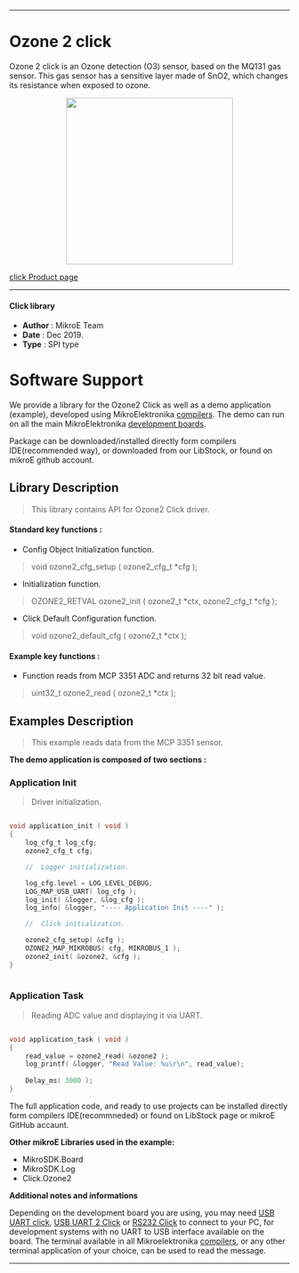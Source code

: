 
---
# Ozone 2 click

Ozone 2 click is an Ozone detection (O3) sensor, based on the MQ131 gas sensor. This gas sensor has a sensitive layer made of SnO2, which changes its resistance when exposed to ozone.

<p align="center">
  <img src="https://download.mikroe.com/images/click_for_ide/ozone2_click.png" height=300px>
</p>

[click Product page](https://www.mikroe.com/ozone-2-click)

---


#### Click library 

- **Author**        : MikroE Team
- **Date**          : Dec 2019.
- **Type**          : SPI type


# Software Support

We provide a library for the Ozone2 Click 
as well as a demo application (example), developed using MikroElektronika 
[compilers](https://shop.mikroe.com/compilers). 
The demo can run on all the main MikroElektronika [development boards](https://shop.mikroe.com/development-boards).

Package can be downloaded/installed directly form compilers IDE(recommended way), or downloaded from our LibStock, or found on mikroE github account. 

## Library Description

> This library contains API for Ozone2 Click driver.

#### Standard key functions :

- Config Object Initialization function.
> void ozone2_cfg_setup ( ozone2_cfg_t *cfg ); 
 
- Initialization function.
> OZONE2_RETVAL ozone2_init ( ozone2_t *ctx, ozone2_cfg_t *cfg );

- Click Default Configuration function.
> void ozone2_default_cfg ( ozone2_t *ctx );


#### Example key functions :

- Function reads from MCP 3351 ADC and returns 32 bit read value.
> uint32_t ozone2_read ( ozone2_t *ctx );
 
## Examples Description

> This example reads data from the MCP 3351 sensor.

**The demo application is composed of two sections :**

### Application Init 

> Driver initialization.

```c

void application_init ( void )
{
    log_cfg_t log_cfg;
    ozone2_cfg_t cfg;

    //  Logger initialization.

    log_cfg.level = LOG_LEVEL_DEBUG;
    LOG_MAP_USB_UART( log_cfg );
    log_init( &logger, &log_cfg );
    log_info( &logger, "---- Application Init ----" );

    //  Click initialization.

    ozone2_cfg_setup( &cfg );
    OZONE2_MAP_MIKROBUS( cfg, MIKROBUS_1 );
    ozone2_init( &ozone2, &cfg );
}
  
```

### Application Task

> Reading ADC value and displaying it via UART.

```c

void application_task ( void )
{
    read_value = ozone2_read( &ozone2 );
    log_printf( &logger, "Read Value: %u\r\n", read_value);
    
    Delay_ms( 3000 );
}

```

The full application code, and ready to use projects can be  installed directly form compilers IDE(recommneded) or found on LibStock page or mikroE GitHub accaunt.

**Other mikroE Libraries used in the example:** 

- MikroSDK.Board
- MikroSDK.Log
- Click.Ozone2

**Additional notes and informations**

Depending on the development board you are using, you may need 
[USB UART click](https://shop.mikroe.com/usb-uart-click), 
[USB UART 2 Click](https://shop.mikroe.com/usb-uart-2-click) or 
[RS232 Click](https://shop.mikroe.com/rs232-click) to connect to your PC, for 
development systems with no UART to USB interface available on the board. The 
terminal available in all Mikroelektronika 
[compilers](https://shop.mikroe.com/compilers), or any other terminal application 
of your choice, can be used to read the message.



---
